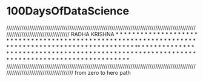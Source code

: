 # 100DaysOfDataScience
////////////////////////////////////////////////////////////////////////////////////////////////////////////////////////////////////                       RADHA KRISHNA                                   *            *        * *  * * *        *         *  *  *   *   *              *    *              *              *     *           *         *         *       *       *               *              *    * *            *             *  *     *         *           *        *        *     *                 *              *    *  *           *            *    *      *       *             *      *          *   *                   *              *    *   *          *           *      *     *      *              *     *           *     *                 *              *    *    *         *          *        *     *    *                *    *            *        *  *   *       *              *    *      *       *         *          *     * *                   *  *              *                  *    * * * * * * * **    *       *      *        *  * * * * * *     *    *                *  *              *                  *    *              *    *        *     *       *              *     *      *              *    *            *                *      *              *    *         *    *      *                *     *        *            *     *           *              *        *              *    *          *   *     *                  *     *          *          *      *          *   *        *          *              *    *           *  *    *                    *     *            *        *       *         *     *    *            *              *    *            * *   *                      *     *             *       *        *        *       *               *              *    *              *  *                        *       //////////////////////////////////////////////////////////////////////////////////////////////////////////////////////////////////////  from zero to hero path
